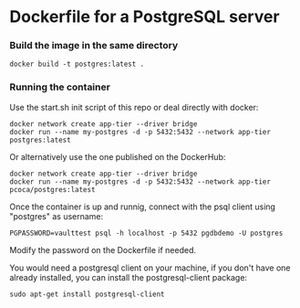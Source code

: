# Dockerfile for a PostgreSQL server

### Build the image in the same directory

``` 
docker build -t postgres:latest .
``` 

### Running the container

Use the start.sh init script of this repo or deal directly with docker:

``` 
docker network create app-tier --driver bridge
docker run --name my-postgres -d -p 5432:5432 --network app-tier postgres:latest
``` 

Or alternatively use the one published on the DockerHub:
``` 
docker network create app-tier --driver bridge
docker run --name my-postgres -d -p 5432:5432 --network app-tier pcoca/postgres:latest
``` 

Once the container is up and runnig, connect with the psql client using "postgres" as username:
``` 
PGPASSWORD=vaulttest psql -h localhost -p 5432 pgdbdemo -U postgres
``` 

Modify the password on the Dockerfile if needed. 

You would need a postgresql client on your machine, if you don't have one already installed, you can install the postgresql-client package:
``` 
sudo apt-get install postgresql-client
``` 
